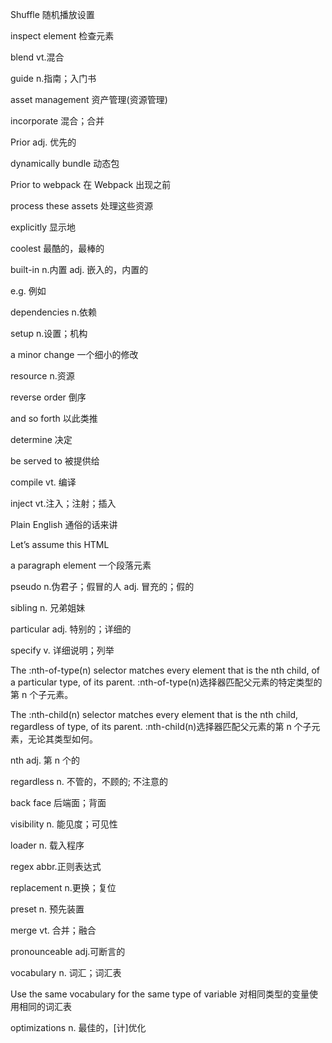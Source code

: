 Shuffle 随机播放设置

inspect element 检查元素

blend vt.混合

guide n.指南；入门书

asset management 资产管理(资源管理)

incorporate 混合；合并

Prior adj. 优先的

dynamically bundle 动态包

Prior to webpack 在 Webpack 出现之前

process these assets 处理这些资源

explicitly 显示地

coolest 最酷的，最棒的

built-in n.内置 adj. 嵌入的，内置的

e.g. 例如

dependencies n.依赖

setup n.设置；机构

a minor change 一个细小的修改

resource n.资源

reverse order 倒序

and so forth 以此类推

determine 决定

be served to 被提供给

compile vt. 编译

inject vt.注入；注射；插入

Plain English 通俗的话来讲

Let’s assume this HTML

a paragraph element 一个段落元素

pseudo n.伪君子；假冒的人 adj. 冒充的；假的

sibling n. 兄弟姐妹

particular adj. 特别的；详细的

specify v. 详细说明；列举

The :nth-of-type(n) selector matches every element that is the nth child, of a particular type, of its parent. :nth-of-type(n)选择器匹配父元素的特定类型的第 n 个子元素。

The :nth-child(n) selector matches every element that is the nth child, regardless of type, of its parent.
:nth-child(n)选择器匹配父元素的第 n 个子元素，无论其类型如何。

nth adj. 第 n 个的

regardless n. 不管的，不顾的; 不注意的

back face 后端面；背面

visibility n. 能见度；可见性

loader n. 载入程序

regex abbr.正则表达式

replacement n.更换；复位

preset n. 预先装置

merge vt. 合并；融合

pronounceable adj.可断言的

vocabulary n. 词汇；词汇表

Use the same vocabulary for the same type of variable 对相同类型的变量使用相同的词汇表

optimizations n. 最佳的，[计]优化
